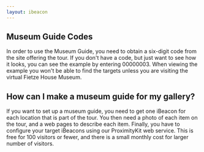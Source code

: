 ```yaml
---
layout: ibeacon
---
```


## Museum Guide Codes

In order to use the Museum Guide, you need to obtain a six-digit code from the site offering the tour.
If you don't have a code, but just want to see how it looks, you can see the example by entering 00000003.  When viewing
the example you won't be able to find the targets unless you are visiting the virtual Fietze House Museum.

## How can I make a museum guide for my gallery?

If you want to set up a museum guide, you need to get one iBeacon for each location that is part of the tour.  You then need a photo of each item on the tour, and 
a web pages to describe each item.  Finally, you have to configure your target
iBeacons using our ProximityKit web service.  This is free for 100 visitors or fewer, and there is a small monthly cost for
larger number of visitors.

